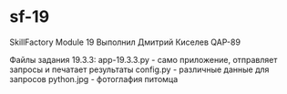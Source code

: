 # sf-19
SkillFactory Module 19
Выполнил Дмитрий Киселев QAP-89

Файлы задания 19.3.3:
  app-19.3.3.py - само приложение, отправляет запросы и печатает результаты
  config.py - различные данные для запросов
  python.jpg - фотоглафия питомца
  
